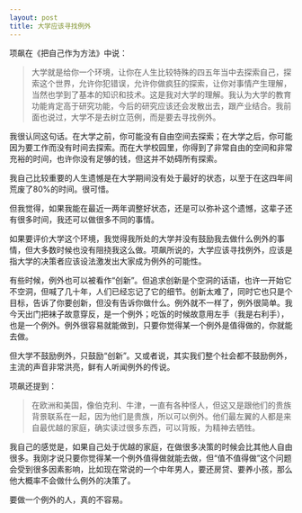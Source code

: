 ```yaml
---
layout: post
title: 大学应该寻找例外
---
```


项飙在《把自己作为方法》中说：

> 大学就是给你一个环境，让你在人生比较特殊的四五年当中去探索自己，探索这个世界，允许你犯错误，允许你做疯狂的探索，让你对事情产生理解，当然也学到了基本的知识和技术。这是我对大学的理解。我认为大学的教育功能肯定高于研究功能，今后的研究应该还会发散出去，跟产业结合。我前面也说过，大学不是去树立范例，而是要去寻找例外。

我很认同这句话。在大学之前，你可能没有自由空间去探索；在大学之后，你可能因为要工作而没有时间去探索。而在大学校园里，你得到了非常自由的空间和非常充裕的时间，也许你没有足够的钱，但这并不妨碍所有探索。

我自己比较重要的人生遗憾是在大学期间没有处于最好的状态，以至于在这四年间荒废了80%的时间。很可惜。

但我觉得，如果我能在最近一两年调整好状态，还是可以弥补这个遗憾，这辈子还有很多时间，我还可以做很多不同的事情。

如果要评价大学这个环境，我觉得我所处的大学并没有鼓励我去做什么例外的事情，但大多数时候也没有阻挠我这么做。项飙所说的，大学应该寻找例外，应该是指大学的决策者应该设法激发出大家成为例外的可能性。

有些时候，例外也可以被看作“创新”。但追求创新是个空洞的话语，也许一开始它不空洞，但喊了几十年，人们已经忘记了它的细节。创新太难了，同时它也只是个目标，告诉了你要创新，但没有告诉你做什么。例外就不一样了，例外很简单。我今天出门把袜子故意穿反，是一个例外；吃饭的时候故意用左手（我是右利手），也是一个例外。例外很容易就能做到，只要你觉得某一个例外是值得做的，你就能去做。

但大学不鼓励例外，只鼓励“创新”。又或者说，其实我们整个社会都不鼓励例外，主流的声音非常洪亮，鲜有人听闻例外的传说。

项飙还提到：

> 在欧洲和美国，像伯克利、牛津，一直有各种怪人，但这又是跟他们的贵族背景联系在一起，因为他们是贵族，所以可以例外。他们最左翼的人都是来自最优越的家庭，确实读过很多东西，可以背叛，为精神去牺牲。

我自己的感觉是，如果自己处于优越的家庭，在做很多决策的时候会比其他人自由很多。我刚才说只要你觉得某一个例外值得做就能去做，但“值不值得做”这个问题会受到很多因素影响，比如现在常说的一个中年男人，要还房贷、要养小孩，那么他大概率不会做什么例外的决策了。

要做一个例外的人，真的不容易。